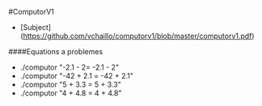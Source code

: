 #ComputorV1

* [Subject] (https://github.com/vchaillo/computorv1/blob/master/computorv1.pdf)

####Equations a problemes
- ./computor "-2.1 - 2= -2.1 - 2"
- ./computor "-42 + 2.1 = -42 + 2.1"
- ./computor "5 + 3.3 = 5 + 3.3"
- ./computor "4 + 4.8 = 4 + 4.8"
